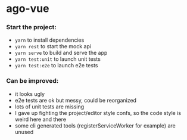 # ago-vue

### Start the project:
- `yarn` to install dependencies
- `yarn rest` to start the mock api
- `yarn serve` to build and serve the app
- `yarn test:unit` to launch unit tests
- `yarn test:e2e` to launch e2e tests

### Can be improved:
- it looks ugly
- e2e tests are ok but messy, could be reorganized
- lots of unit tests are missing
- I gave up fighting the project/editor style confs, so the code style is weird here and there
- some cli generated tools (registerServiceWorker for example) are unused